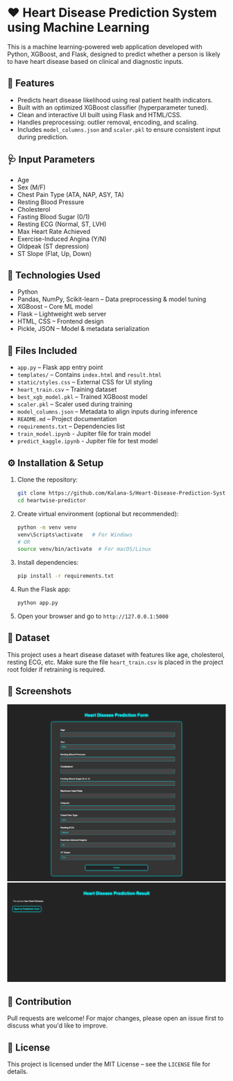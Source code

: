 # ❤️ Heart Disease Prediction System using Machine Learning

This is a machine learning-powered web application developed with Python, XGBoost, and Flask, designed to predict whether a person is likely to have heart disease based on clinical and diagnostic inputs.

## 🚀 Features
- Predicts heart disease likelihood using real patient health indicators.
- Built with an optimized XGBoost classifier (hyperparameter tuned).
- Clean and interactive UI built using Flask and HTML/CSS.
- Handles preprocessing: outlier removal, encoding, and scaling.
- Includes `model_columns.json` and `scaler.pkl` to ensure consistent input during prediction.

## 🩺 Input Parameters
- Age
- Sex (M/F)
- Chest Pain Type (ATA, NAP, ASY, TA)
- Resting Blood Pressure
- Cholesterol
- Fasting Blood Sugar (0/1)
- Resting ECG (Normal, ST, LVH)
- Max Heart Rate Achieved
- Exercise-Induced Angina (Y/N)
- Oldpeak (ST depression)
- ST Slope (Flat, Up, Down)

## 🧰 Technologies Used
- Python
- Pandas, NumPy, Scikit-learn – Data preprocessing & model tuning
- XGBoost – Core ML model
- Flask – Lightweight web server
- HTML, CSS – Frontend design
- Pickle, JSON – Model & metadata serialization

## 📁 Files Included
- `app.py` – Flask app entry point
- `templates/` – Contains `index.html` and `result.html`
- `static/styles.css` – External CSS for UI styling
- `heart_train.csv` – Training dataset
- `best_xgb_model.pkl` – Trained XGBoost model
- `scaler.pkl` – Scaler used during training
- `model_columns.json` – Metadata to align inputs during inference
- `README.md` – Project documentation
- `requirements.txt` – Dependencies list
- `train_model.ipynb` - Jupiter file for train model
- `predict_kaggle.ipynb` - Jupiter file for test model

## ⚙️ Installation & Setup
1. Clone the repository:
   ```bash
   git clone https://github.com/Kalana-S/Heart-Disease-Prediction-System-using-Machine-Learning.git
   cd heartwise-predictor
   ```
2. Create virtual environment (optional but recommended):
   ```bash
   python -m venv venv
   venv\Scripts\activate   # For Windows
   # OR
   source venv/bin/activate  # For macOS/Linux
   ```
3. Install dependencies:
   ```bash
   pip install -r requirements.txt
   ```
4. Run the Flask app:
   ```bash
   python app.py
   ```
5. Open your browser and go to `http://127.0.0.1:5000`

## 📂 Dataset
This project uses a heart disease dataset with features like age, cholesterol, resting ECG, etc. Make sure the file `heart_train.csv` is placed in the project root folder if retraining is required.

## 📸 Screenshots
![image](./static/home.png)
![image](./static/prediction_result.png)

## 🤝 Contribution
Pull requests are welcome! For major changes, please open an issue first to discuss what you'd like to improve.

## 📜 License
This project is licensed under the MIT License – see the `LICENSE` file for details.
